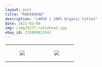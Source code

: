 ```yaml
---
layout: post
title: "RADIOHEAD"
description: "LARGE | 100% Organic Cotton"
date: 2021-03-08
img: /img/0277-radiohead.jpg
ebay_id: 233989913342
---
```




<table style="width:100%;"><tr><td style="vertical-align:top;">
      <figure class="tmblr-full" data-orig-height="2048" data-orig-width="1365" data-orig-src="https://concertshirts.netlify.app/shirts/0277/0277-01.jpg"><img src="https://64.media.tumblr.com/f620c8743da20f06c37197556bbfd0e4/facebf64ef324ba6-1b/s540x810/54dc72cb3be55a1f4df3f10bcdbf4dcf77295a0e.jpg" data-orig-height="2048" data-orig-width="1365" data-orig-src="https://concertshirts.netlify.app/shirts/0277/0277-01.jpg"/></figure></td>
    <td style="vertical-align:top;">
      <figure class="tmblr-full" data-orig-height="2048" data-orig-width="1365" data-orig-src="https://concertshirts.netlify.app/shirts/0277/0277-02.jpg"><img src="https://64.media.tumblr.com/95bfbe7feb532a315a3df455d54964eb/facebf64ef324ba6-32/s540x810/2c84c3db6cc08a18a93b23123effac0d670552a1.jpg" data-orig-height="2048" data-orig-width="1365" data-orig-src="https://concertshirts.netlify.app/shirts/0277/0277-02.jpg"/></figure></td>
  </tr></table>
